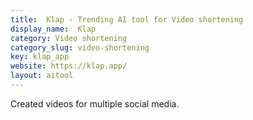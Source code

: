 ```yaml
---
title:  Klap - Trending AI tool for Video shortening
display_name:  Klap
category: Video shortening
category_slug: video-shortening
key: klap_app
website: https://klap.app/
layout: aitool
---
```


Created videos for multiple social media.
